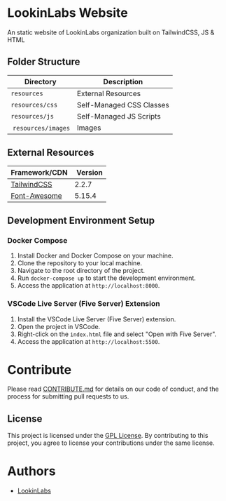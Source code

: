 # LookinLabs Website

An static website of LookinLabs organization built on TailwindCSS, JS & HTML

## Folder Structure

| Directory          | Description |
| ------------------ | ----------- |
| `resources`        | External Resources |
| `resources/css`    | Self-Managed CSS Classes |
| `resources/js`     | Self-Managed JS Scripts |
| `resources/images` | Images |

## External Resources

| Framework/CDN | Version |
| ------------- | ------- |
| [TailwindCSS](https://tailwindcss.com/) | 2.2.7 |
| [Font-Awesome](https://fontawesome.com/) | 5.15.4 |

## Development Environment Setup

### Docker Compose

1. Install Docker and Docker Compose on your machine.
2. Clone the repository to your local machine.
3. Navigate to the root directory of the project.
4. Run `docker-compose up` to start the development environment.
5. Access the application at `http://localhost:8000`.

### VSCode Live Server (Five Server) Extension

1. Install the VSCode Live Server (Five Server) extension.
2. Open the project in VSCode.
3. Right-click on the `index.html` file and select "Open with Five Server".
4. Access the application at `http://localhost:5500`.

# Contribute

Please read [CONTRIBUTE.md](CONTRIBUTE.md) for details on our code of conduct, and the process for submitting pull requests to us.

## License

This project is licensed under the [GPL License](LICENSE.md). By contributing to this project, you agree to license your contributions under the same license.

# Authors

- [LookinLabs](https://github.com/LookinLabs/LookinLabs-Web)
